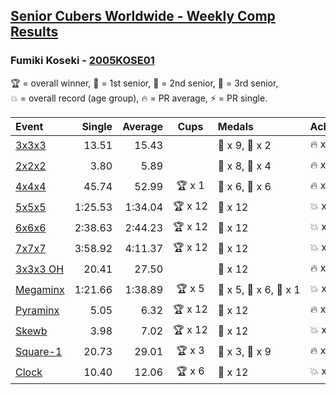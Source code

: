 <style>table {white-space: nowrap;}</style>

## [Senior Cubers Worldwide - Weekly Comp Results](/scw-comp/results/)
### Fumiki Koseki - [2005KOSE01](https://www.worldcubeassociation.org/persons/2005KOSE01)

<span style="white-space: nowrap;">🏆 = overall winner</span>, <span style="white-space: nowrap;">🥇 = 1st senior</span>, <span style="white-space: nowrap;">🥈 = 2nd senior</span>, <span style="white-space: nowrap;">🥉 = 3rd senior</span>, <span style="white-space: nowrap;">💥 = overall record (age group)</span>, <span style="white-space: nowrap;">🔥 = PR average</span>, <span style="white-space: nowrap;">⚡ = PR single</span>.

| Event | Single | Average | Cups | Medals | Achievements|
| :-- | --: | --: | :--: | :-- | :-- |
| [3x3x3](333.md) | 13.51 | 15.43 |  | 🥈 x 9, 🥉 x 2 | 🔥 x 5, ⚡ x 2 |
| [2x2x2](222.md) | 3.80 | 5.89 |  | 🥈 x 8, 🥉 x 4 | 🔥 x 3, ⚡ x 3 |
| [4x4x4](444.md) | 45.74 | 52.99 | 🏆 x 1 | 🥇 x 6, 🥈 x 6 | 🔥 x 3, ⚡ x 3 |
| [5x5x5](555.md) | 1:25.53 | 1:34.04 | 🏆 x 12 | 🥇 x 12 | 💥 x 4, 🔥 x 4, ⚡ x 3 |
| [6x6x6](666.md) | 2:38.63 | 2:44.23 | 🏆 x 12 | 🥇 x 12 | 💥 x 2, 🔥 x 2, ⚡ x 2 |
| [7x7x7](777.md) | 3:58.92 | 4:11.37 | 🏆 x 12 | 🥇 x 12 | 💥 x 6, 🔥 x 3, ⚡ x 5 |
| [3x3x3 OH](333oh.md) | 20.41 | 27.50 |  | 🥈 x 12 | 🔥 x 4, ⚡ x 5 |
| [Megaminx](minx.md) | 1:21.66 | 1:38.89 | 🏆 x 5 | 🥇 x 5, 🥈 x 6, 🥉 x 1 | 💥 x 2, 🔥 x 2, ⚡ x 1 |
| [Pyraminx](pyram.md) | 5.05 | 6.32 | 🏆 x 12 | 🥇 x 12 | 🔥 x 5, ⚡ x 3 |
| [Skewb](skewb.md) | 3.98 | 7.02 | 🏆 x 12 | 🥇 x 12 | 💥 x 3, 🔥 x 3, ⚡ x 3 |
| [Square-1](sq1.md) | 20.73 | 29.01 | 🏆 x 3 | 🥇 x 3, 🥈 x 9 | 🔥 x 5, ⚡ x 3 |
| [Clock](clock.md) | 10.40 | 12.06 | 🏆 x 6 | 🥇 x 12 | 💥 x 3, 🔥 x 5, ⚡ x 3 |

<!-- Global site tag (gtag.js) - Google Analytics -->
<script async src="https://www.googletagmanager.com/gtag/js?id=UA-86348435-3"></script>
<script>window.dataLayer = window.dataLayer || []; function gtag() {dataLayer.push(arguments);} gtag('js', new Date()); gtag('config', 'UA-86348435-3');</script>
